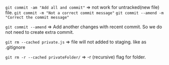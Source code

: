 `git commit -am "Add all and commit"` => not work for untracked(new file) file.
`git commit -m "Not a correct commit message"`
`git commit --amend -m "Correct the commit message"`

`git commit --amend` => Add another changes with recent commit. So we do not need to create extra commit.

`git rm --cached private.js` => file will not added to staging. like as .gitignore

`git rm -r --cached privateFolder/` => -r (recursive) flag for folder.